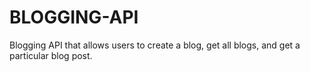 # BLOGGING-API
Blogging API that allows users to create a blog, get all blogs, and get a particular blog post.
